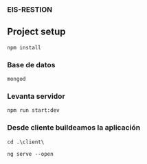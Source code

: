 ### EIS-RESTION

## Project setup
```npm install```

### Base de datos
```mongod```

### Levanta servidor
```npm run start:dev```

### Desde cliente buildeamos la aplicación
```cd .\client\    ``` 

```ng serve --open  ```


